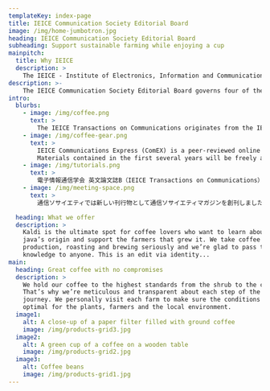```yaml
---
templateKey: index-page
title: IEICE Communication Society Editorial Board
image: /img/home-jumbotron.jpg
heading: IEICE Communication Society Editorial Board
subheading: Support sustainable farming while enjoying a cup
mainpitch:
  title: Why IEICE
  description: >
    The IEICE - Institute of Electronics, Information and Communication Engineers is a Japanese institute specializing in the areas of electronic, information and communication engineering and associated fields. Its headquarters are located in Tokyo, Japan. It is a membership organization with the purpose of advancing the field of electronics, information and communications and support activities of its members.
description: >-
    The IEICE Communication Society Editorial Board governs four of the society journals; IEICE Transaction on Communications, 	IEICE Transactions on Communications (Japanese Edition), IEICE Communications Express(ComEX), and IEICE Bplus (Communication Society Magazine)
intro:
  blurbs:
    - image: /img/coffee.png
      text: >
        The IEICE Transactions on Communications originates from the IEICE Transactions (Japanese language) that started in 1918, and took the current form in 1991 as one of the four English-language Transactions. It receives about 600 paper-submissions every year, of which over 60 percent come from countries outside Japan. Among those contributions, only high quality and outstanding papers are published on a monthly basis. The peer-review process is careful but yet efficient; it typically takes less than 12 months from submission to publication.
    - image: /img/coffee-gear.png
      text: >
        IEICE Communications Express (ComEX) is a peer-reviewed online letter journal published by the Institute of Electronics, Information and Communication Engineers (IEICE) and edited by the IEICE Communications Society. ComEX covers the entire field of communications. ComEX is a medium where researchers provide and exchange new topics easily and in a timely manner.
        Materials contained in the first several years will be freely available for anyone to read, download, or print from the journal web site.
    - image: /img/tutorials.png
      text: >
        電子情報通信学会 英文論文誌B（IEICE Transactions on Communications）は，電子情報通信学会の前身である電信電話学会の会誌に1918年に掲載された寄稿論文に端を発します．1991年に英文論文誌が4つの分野に分冊化され，現在の英文論文誌Bがスタートしました．現在，本論文誌には毎年およそ600編の論文が投稿され，日本国外からの投稿が60%を超える国際的な論文誌として認知されております．毎月発刊される論文誌には，投稿論文の中から慎重な審議を経て採録された質の高い優れた論文が掲載されます．査読は丁寧かつ迅速に行われ，投稿から出版までの期間は通常1年未満です．
    - image: /img/meeting-space.png
      text: >
        通信ソサイエティでは新しい刊行物として通信ソサイエティマガジンを創刊しました．学会は今までには論文，技術報告，書籍，会誌（現在の学会誌）等で会員の皆様に電子情報通信分野の情報をお届けしてまいりました．論文，技術報告（以下論文等）は会員の最新の研究成果を皆様に提供しているため，発表，議論の場と情報提供の場の機能を同時に果たしていることになります．書籍は学問・技術を体系的にまとめたものです．

  heading: What we offer
  description: >
    Kaldi is the ultimate spot for coffee lovers who want to learn about their
    java’s origin and support the farmers that grew it. We take coffee
    production, roasting and brewing seriously and we’re glad to pass that
    knowledge to anyone. This is an edit via identity...
main:
  heading: Great coffee with no compromises
  description: >
    We hold our coffee to the highest standards from the shrub to the cup.
    That’s why we’re meticulous and transparent about each step of the coffee’s
    journey. We personally visit each farm to make sure the conditions are
    optimal for the plants, farmers and the local environment.
  image1:
    alt: A close-up of a paper filter filled with ground coffee
    image: /img/products-grid3.jpg
  image2:
    alt: A green cup of a coffee on a wooden table
    image: /img/products-grid2.jpg
  image3:
    alt: Coffee beans
    image: /img/products-grid1.jpg
---
```

